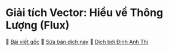 # Giải tích Vector: Hiểu về Thông Lượng (Flux)

📒 [Bài viết gốc](https://betterexplained.com/articles/flux/) 📝 [Sửa bản dịch này](https://github.com/dinhanhthi/BetterExplained-vn-translation/blob/master/bai-viet/toan-vector/hieu-ve-thong-luong-flux.md) 👦 [Dịch bởi Đinh Anh Thi](https://dinhanhthi.com)


